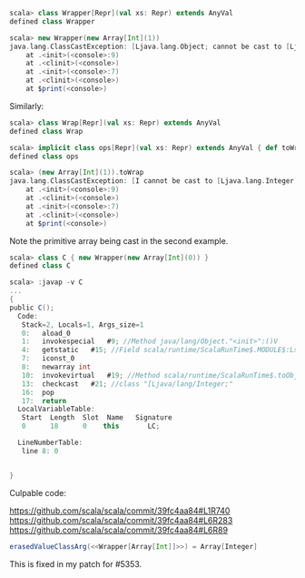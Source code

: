 ```scala
scala> class Wrapper[Repr](val xs: Repr) extends AnyVal
defined class Wrapper

scala> new Wrapper(new Array[Int](1))
java.lang.ClassCastException: [Ljava.lang.Object; cannot be cast to [Ljava.lang.Integer;
	at .<init>(<console>:9)
	at .<clinit>(<console>)
	at .<init>(<console>:7)
	at .<clinit>(<console>)
	at $print(<console>)
```

Similarly:

```scala
scala> class Wrap[Repr](val xs: Repr) extends AnyVal
defined class Wrap

scala> implicit class ops[Repr](val xs: Repr) extends AnyVal { def toWrap = new Wrap(xs) }
defined class ops

scala> (new Array[Int](1)).toWrap
java.lang.ClassCastException: [I cannot be cast to [Ljava.lang.Integer;
	at .<init>(<console>:9)
	at .<clinit>(<console>)
	at .<init>(<console>:7)
	at .<clinit>(<console>)
	at $print(<console>)
```

Note the primitive array being cast in the second example.

```scala
scala> class C { new Wrapper(new Array[Int](0)) }
defined class C

scala> :javap -v C
...
{
public C();
  Code:
   Stack=2, Locals=1, Args_size=1
   0:	aload_0
   1:	invokespecial	#9; //Method java/lang/Object."<init>":()V
   4:	getstatic	#15; //Field scala/runtime/ScalaRunTime$.MODULE$:Lscala/runtime/ScalaRunTime$;
   7:	iconst_0
   8:	newarray int
   10:	invokevirtual	#19; //Method scala/runtime/ScalaRunTime$.toObjectArray:(Ljava/lang/Object;)[Ljava/lang/Object;
   13:	checkcast	#21; //class "[Ljava/lang/Integer;"
   16:	pop
   17:	return
  LocalVariableTable:
   Start  Length  Slot  Name   Signature
   0      18      0    this       LC;

  LineNumberTable:
   line 8: 0


}
```
Culpable code:

https://github.com/scala/scala/commit/39fc4aa84#L1R740
https://github.com/scala/scala/commit/39fc4aa84#L6R283
https://github.com/scala/scala/commit/39fc4aa84#L6R89

```scala
erasedValueClassArg(<<Wrapper[Array[Int]]>>) = Array[Integer]
```
This is fixed in my patch for #5353.
